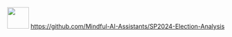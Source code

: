 <br>
<br>
<br>
<br>


<img src="https://github.githubassets.com/images/icons/emoji/octocat.png" width="50" height="50"> https://github.com/Mindful-AI-Assistants/SP2024-Election-Analysis



<br>
<br>
<br>
<br>
